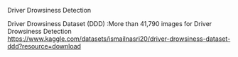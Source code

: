 Driver Drowsiness Detection 


Driver Drowsiness Dataset (DDD)
:More than 41,790 images for Driver Drowsiness Detection
https://www.kaggle.com/datasets/ismailnasri20/driver-drowsiness-dataset-ddd?resource=download
